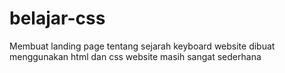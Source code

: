 # belajar-css

Membuat landing page tentang sejarah keyboard
website dibuat menggunakan html dan css
website masih sangat sederhana
